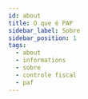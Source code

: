 ```yaml
---
id: about
title: O que é PAF
sidebar_label: Sobre
sidebar_position: 1
tags:
  - about
  - informations
  - sobre
  - controle fiscal
  - paf
---
```

